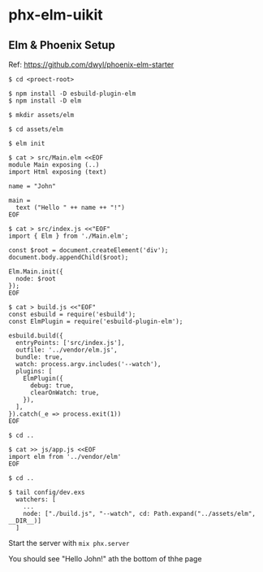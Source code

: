 # phx-elm-uikit

## Elm & Phoenix Setup

Ref: https://github.com/dwyl/phoenix-elm-starter

```
$ cd <proect-root>

$ npm install -D esbuild-plugin-elm
$ npm install -D elm

$ mkdir assets/elm

$ cd assets/elm

$ elm init

$ cat > src/Main.elm <<EOF
module Main exposing (..)
import Html exposing (text)

name = "John"

main =
  text ("Hello " ++ name ++ "!")
EOF

$ cat > src/index.js <<"EOF"
import { Elm } from './Main.elm';

const $root = document.createElement('div');
document.body.appendChild($root);

Elm.Main.init({
  node: $root
});
EOF

$ cat > build.js <<"EOF"
const esbuild = require('esbuild');
const ElmPlugin = require('esbuild-plugin-elm');

esbuild.build({
  entryPoints: ['src/index.js'],
  outfile: '../vendor/elm.js',
  bundle: true,
  watch: process.argv.includes('--watch'),
  plugins: [
    ElmPlugin({
      debug: true,
      clearOnWatch: true,
    }),
  ],
}).catch(_e => process.exit(1))
EOF

$ cd ..

$ cat >> js/app.js <<EOF
import elm from '../vendor/elm'
EOF

$ cd ..

$ tail config/dev.exs
  watchers: [
    ...
    node: ["./build.js", "--watch", cd: Path.expand("../assets/elm", __DIR__)]
  ]
```

Start the server with `mix phx.server`

You should see "Hello John!" ath the bottom of thhe page

